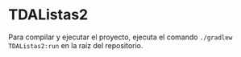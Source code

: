 # TDAListas2
Para compilar y ejecutar el proyecto, ejecuta el comando `./gradlew TDAListas2:run` en la raíz del repositorio.
